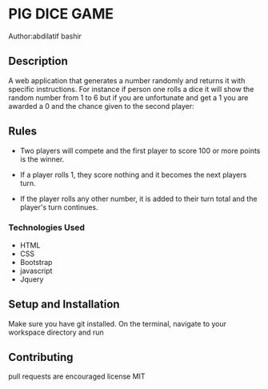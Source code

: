 
# PIG DICE GAME
Author:abdilatif bashir
## Description
A web application that generates a number randomly and returns it with specific instructions. For instance if person one rolls a dice it will show the random number from 1 to 6 but if you are unfortunate and get a 1 you are awarded a 0 and the chance given to the second player:
## Rules
 + Two players will compete and the first player to score 100 or more points is the winner.

+ If a player rolls 1, they score nothing and it becomes the next players turn.

+ If the player rolls any other number, it is added to their turn total and the player's turn continues.


### Technologies Used
* HTML
* CSS
* Bootstrap
* javascript
* Jquery

## Setup and Installation
Make sure you have git installed. On the terminal, navigate to your workspace directory and run
## Contributing
pull requests are encouraged
license MIT
